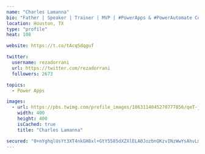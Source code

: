 ```yaml
---
name: "Charles Lamanna"
bio: "Father | Speaker | Trainer | MVP | #PowerApps & #PowerAutomate Community Super User | YouTuber Right-pointing triangle http://youtube.com/c/rezadorrani | Learn - Share - Clockwise rightwards and leftwards open circle arrows"
location: Houston, TX
type: "profile"
heat: 108

website: https://t.co/tAcqSdqguf

twitter:
  username: rezadorrani
  url: https://twitter.com/rezadorrani
  followers: 2673

topics:
  - Power Apps

images:
  - url: https://pbs.twimg.com/profile_images/1063114045270777856/qeT-jpWr_400x400.jpg
    width: 400
    height: 400
    isCached: true
    title: "Charles Lamanna"

secured: "0+nYghqlUsYt3XT4nkGH8xl+GtY5585dXZXlELA0JozbnQKzvINzWwYsAhvLmYo43NDsYn/jR4Fuo92nsT6b0pVC/iuCpgW39npVGoRQ9OqjfIlHfncFyKZrg3Sqg9UZwtVbTKOj+tODET1ek/rwFfoIWgmYMnWofrIFlObG2wq4FAji8OguZaD4A73QuS/npA/ldjAZqJaa+NuMRFAnWNEieLptIncarOoefNeiSaHl4s95CVNHWxjxrp4MRScODFqr87oXt1lQmbAEx8lj+9di4FHKwbs7uWF66mAWE/qo/jPt/uaVE96yhqDV46w9kD8mLdQTJPZ9YoJ0Q8kCgrgTs8d5qqtxEGfE+4+cuHfqtdDrgAO8W6Aa1fB72+c4NWnnlaoDZ4W4I88TmubPXI3Wfj5QIsyeO66D78nOA34=;OUo9HgcScOHUKO9jhXSo0g=="
---
```


